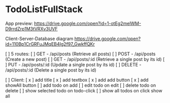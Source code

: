 # TodoListFullStack

<!-- 1.) Pick a noun. I'm going to use posts for this example.
2.) There needs to be 5 routes:
       GET - /api/posts (Retrieve all posts)
       POST - /api/posts (Create a new post)
       GET - /api/posts/:id (Retrieve a single post by its id)
       PUT - /api/posts/:id (Update a single post by its id)
       DELETE - /api/posts/:id (Delete a single post by its id)
3.) You may use Mongo or MySql. With that, you can choose to write raw queries or use an ORM.
4.) You may write the application using express or raw node. Just don't use any generators or template code. Write everything from the ground up.
5.) Create a React, Angular, or Backbone front-end application that utilizes the API endpoints that you created in the server side.
6.) You should be able to:
    List all of the noun you created.
    Create an instance of the noun you created.
    Retrieve a single noun that you created.
7.) Optionally, you can also allow the app to edit and delete an instance of a noun.
8.) Don't worry about style. Just worry about functionality. -->


<!-- ToDoList (MERN)
Mongodb
express
react
node -->

App preview:
https://drive.google.com/open?id=1-otEg2melWM-D9rrdZrp1M3tVRXv3UVF

Client-Server-Database diagram
https://drive.google.com/open?id=110Bp1CrGRFuJMqEB4Ig2f97_GwkffQKr

[  ] 5 routes:
[  ] GET - /api/posts (Retrieve all posts)
[  ] POST - /api/posts (Create a new post)
[  ] GET - /api/posts/:id (Retrieve a single post by its id)
[  ] PUT - /api/posts/:id (Update a single post by its id)
[  ] DELETE - /api/posts/:id (Delete a single post by its id)

[  ] Client:
[ x ] add title
[ x ] add textbox
[ x ] add add button
[ x ] add showAll button
[  ] add todo on add
[  ] edit todo on edit
[  ] delete todo on delete
[  ] show selected todo on todo-click
[  ] show all todos on click show all




